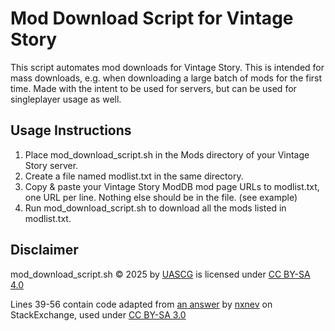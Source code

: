 # Mod Download Script for Vintage Story
This script automates mod downloads for Vintage Story. This is intended for mass downloads, e.g. when downloading a large batch of mods for the first time. Made with the intent to be used for servers, but can be used for singleplayer usage as well.

## Usage Instructions
1. Place mod_download_script.sh in the Mods directory of your Vintage Story server.
2. Create a file named modlist.txt in the same directory.
2. Copy & paste your Vintage Story ModDB mod page URLs to modlist.txt, one URL per line. Nothing else should be in the file. (see example)
3. Run mod_download_script.sh to download all the mods listed in modlist.txt.

## Disclaimer
mod_download_script.sh © 2025 by [UASCG](https://github.com/UASCG) is licensed under [CC BY-SA 4.0](https://creativecommons.org/licenses/by-sa/4.0/deed.en)

Lines 39-56 contain code adapted from [an answer](https://unix.stackexchange.com/questions/388194/shell-script-to-retrieve-text-from-website) by [nxnev](https://unix.stackexchange.com/users/243481/nxnev) on StackExchange, used under [CC BY-SA 3.0](https://creativecommons.org/licenses/by-sa/3.0/)
